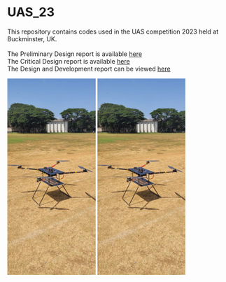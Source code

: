 # UAS_23

This repository contains codes used in the UAS competition 2023 held at Buckminster, UK. <br><br>
The Preliminary Design report is available [here](https://drive.google.com/file/d/1IweIVqIWs26V7tFNGgYfaNU3BFFy_wGf/view?usp=sharing) <br>
The Critical Design report is available [here](https://drive.google.com/file/d/1BMcQ285IUscpAYH66VHMYqh2ifiBRfOw/view?usp=sharing)<br>
The Design and Development report can be viewed [here](https://drive.google.com/file/d/12rdD1S4PJTSaEiEJUxnZFG0SkwkgYTT-/view?usp=sharing) <br>

<img src="/media/drone ground.jpeg" width="40%" height="40%"/> <img  src="/media/drone ground.jpeg" width="40%" height="40%"/><br>
<br>



